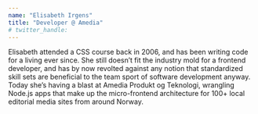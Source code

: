 ```yaml
---
name: "Elisabeth Irgens"
title: "Developer @ Amedia"
# twitter_handle: 
---
```

Elisabeth attended a CSS course back in 2006, and has been writing code for a living ever since. She still doesn’t fit the industry mold for a frontend developer, and has by now revolted against any notion that standardized skill sets are beneficial to the team sport of software development anyway. Today she’s having a blast at Amedia Produkt og Teknologi, wrangling Node.js apps that make up the micro-frontend architecture for 100+ local editorial media sites from around Norway.
